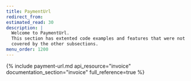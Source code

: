 ```yaml
---
title: PaymentUrl
redirect_from:
estimated_read: 30
description: |
  Welcome to PaymentUrl.
  This section has extented code examples and features that were not
  covered by the other subsections.
menu_order: 1200
---
```


{% include payment-url.md api_resource="invoice" documentation_section="invoice" full_reference=true %}
